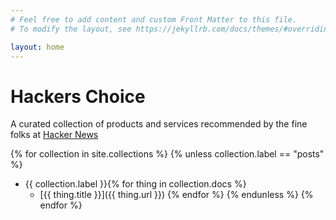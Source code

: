```yaml
---
# Feel free to add content and custom Front Matter to this file.
# To modify the layout, see https://jekyllrb.com/docs/themes/#overriding-theme-defaults

layout: home
---
```

# Hackers Choice

A curated collection of products and services recommended by the fine folks at [Hacker News](https://news.ycombinator.com)

{% for collection in site.collections %}
  {% unless collection.label == "posts" %}
 - {{ collection.label }}{% for thing in collection.docs %}
   - [{{ thing.title }}]({{ thing.url }})
  {% endfor %}
  {% endunless %}
{% endfor %}